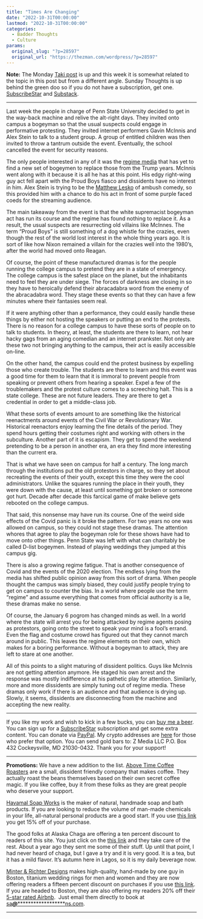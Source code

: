 ```yaml
---
title: "Times Are Changing"
date: "2022-10-31T00:00:00"
lastmod: "2022-10-31T00:00:00"
categories:
  - Badder Thoughts
  - Culture
params:
  original_slug: "?p=28597"
  original_url: "https://thezman.com/wordpress/?p=28597"
---
```


**Note:** The Monday
<a href="https://www.takimag.com/article/the-mystery-of-history/"
rel="noopener" target="_blank">Taki post</a> is up and this week it is
somewhat related to the topic in this post but from a different angle.
Sunday Thoughts is up behind the green doo so if you do not have a
subscription, get one.
<a href="https://www.subscribestar.com/the-z-blog" rel="noopener"
target="_blank">SubscribeStar</a> and
[Substack](https://thedissident.substack.com/).

------------------------------------------------------------------------

Last week the people in charge of Penn State University decided to get
in the way-back machine and relive the alt-right days. They invited onto
campus a bogeyman so that the usual suspects could engage in
performative protesting. They invited internet performers Gavin McInnis
and Alex Stein to talk to a student group. A group of entitled children
was then invited to throw a tantrum outside the event. Eventually, the
school cancelled the event for security reasons.

The only people interested in any of it was the
<a href="https://archive.ph/FTJ8J" rel="noopener" target="_blank">regime
media</a> that has yet to find a new set of bogeymen to replace those
from the Trump years. McInnis went along with it because it is all he
has at this point. His edgy right-wing guy act fell apart with the Proud
Boys fiasco and dissidents have no interest in him. Alex Stein is trying
to be the
<a href="https://www.youtube.com/channel/UCwKJZfa7sWV_qKxQnLBUpjA"
rel="noopener" target="_blank">Matthew Lesko</a> of ambush comedy, so
this provided him with a chance to do his act in front of some purple
faced coeds for the streaming audience.

The main takeaway from the event is that the white supremacist bogeyman
act has run its course and the regime has found nothing to replace it.
As a result, the usual suspects are resurrecting old villains like
McInnes. The term “Proud Boys” is still something of a dog whistle for
the crazies, even though the rest of the world lost interest in the
whole thing years ago. It is sort of like how Nixon remained a villain
for the crazies well into the 1980’s, after the world had moved onto
Reagan.

Of course, the point of these manufactured dramas is for the people
running the college campus to pretend they are in a state of emergency.
The college campus is the safest place on the planet, but the
inhabitants need to feel they are under siege. The forces of darkness
are closing in so they have to heroically defend their abracadabra word
from the enemy of the abracadabra word. They stage these events so that
they can have a few minutes where their fantasies seem real.

If it were anything other than a performance, they could easily handle
these things by either not hosting the speakers or putting an end to the
protests. There is no reason for a college campus to have these sorts of
people on to talk to students. In theory, at least, the students are
there to learn, not hear hacky gags from an aging comedian and an
internet prankster. Not only are these two not bringing anything to the
campus, their act is easily accessible on-line.

On the other hand, the campus could end the protest business by
expelling those who create trouble. The students are there to learn and
this event was a good time for them to learn that it is immoral to
prevent people from speaking or prevent others from hearing a speaker.
Expel a few of the troublemakers and the protest culture comes to a
screeching halt. This is a state college. These are not future leaders.
They are there to get a credential in order to get a middle-class job.

What these sorts of events amount to are something like the historical
reenactments around events of the Civil War or Revolutionary War.
Historical reenactors enjoy learning the fine details of the period.
They spend hours getting their costumes right and working with others in
the subculture. Another part of it is escapism. They get to spend the
weekend pretending to be a person in another era, an era they find more
interesting than the current era.

That is what we have seen on campus for half a century. The long march
through the institutions put the old protestors in charge, so they set
about recreating the events of their youth, except this time they were
the cool administrators. Unlike the squares running the place in their
youth, they were down with the cause, at least until something got
broken or someone got hurt. Decade after decade this farcical game of
make believe gets rebooted on the college campus.

That said, this nonsense may have run its course. One of the weird side
effects of the Covid panic is it broke the pattern. For two years no one
was allowed on campus, so they could not stage these dramas. The
attention whores that agree to play the bogeyman role for these shows
have had to move onto other things. Penn State was left with what can
charitably be called D-list bogeymen. Instead of playing weddings they
jumped at this campus gig.

There is also a growing regime fatigue. That is another consequence of
Covid and the events of the 2020 election. The endless lying from the
media has shifted public opinion away from this sort of drama. When
people thought the campus was simply biased, they could justify people
trying to get on campus to counter the bias. In a world where people use
the term “regime” and assume everything that comes from official
authority is a lie, these dramas make no sense.

Of course, the January 6 pogrom has changed minds as well. In a world
where the state will arrest you for being attacked by regime agents
posing as protestors, going onto the street to speak your mind is a
fool’s errand. Even the flag and costume crowd has figured out that they
cannot march around in public. This leaves the regime elements on their
own, which makes for a boring performance. Without a bogeyman to attack,
they are left to stare at one another.

All of this points to a slight maturing of dissident politics. Guys like
McInnis are not getting attention anymore. He staged his own arrest and
the response was mostly indifference at his pathetic play for attention.
Similarly, more and more dissidents are simply tuning out of regime
media. These dramas only work if there is an audience and that audience
is drying up. Slowly, it seems, dissidents are disconnecting from the
machine and accepting the new reality.

------------------------------------------------------------------------

If you like my work and wish to kick in a few bucks, you can
<a href="https://www.buymeacoffee.com/mujolulu" rel="noopener"
target="_blank">buy me a beer</a>. You can sign up for a
<a href="https://www.subscribestar.com/the-z-blog" rel="noopener"
target="_blank">SubscribeStar</a> subscription and get some extra
content. You can donate via <a
href="https://www.paypal.com/donate/?cmd=_s-xclick&amp;hosted_button_id=UDAS2Q8JYA6CN&amp;source=url"
rel="noopener" target="_blank">PayPal</a>. My crypto addresses are
<a href="https://thezman.com/wordpress/?page_id=22713" rel="noopener"
target="_blank">here</a> for those who prefer that option. You can send
gold bars to: Z Media LLC P.O. Box 432 Cockeysville, MD 21030-0432.
Thank you for your support!

------------------------------------------------------------------------

**Promotions:** We have a new addition to the list.
<a href="https://abovetimecoffee.com/" rel="noopener"
target="_blank">Above Time Coffee Roasters</a> are a small, dissident
friendly company that makes coffee. They actually roast the beans
themselves based on their own secret coffee magic. If you like coffee,
buy it from these folks as they are great people who deserve your
support.

<a href="https://havamalsoapworks.com/" rel="noopener"
target="_blank">Havamal Soap Works</a> is the maker of natural, handmade
soap and bath products. If you are looking to reduce the volume of
man-made chemicals in your life, all-natural personal products are a
good start. If you use
<a href="https://havamalsoapworks.com/discount/ZMAN" rel="noopener"
target="_blank">this link</a> you get 15% off of your purchase.

The good folks at Alaska Chaga are offering a ten percent discount to
readers of this site. You just click on the
<a href="https://alaskachaga.us/discount/ZMAN" rel="noopener noreferrer"
target="_blank">this link</a> and they take care of the rest. About a
year ago they sent me some of their stuff. Up until that point, I had
never heard of chaga, but I gave a try and it is very good. It is a tea,
but it has a mild flavor. It’s autumn here in Lagos, so it is my daily
beverage now.

<a href="https://www.minterandrichterdesigns.com/"
rel="noreferrer nofollow noopener" target="_blank">Minter &amp; Richter
Designs</a> makes high-quality, hand-made by one guy in Boston, titanium
wedding rings for men and women and they are now offering readers a
fifteen percent discount on purchases if you use
<a href="https://www.minterandrichterdesigns.com/discount/ZMAN"
rel="noreferrer nofollow noopener" target="_blank">this link</a>.
<span class="highlight"><span class="colour"><span class="font"><span class="size">If
you are headed to Boston, they are also offering my readers 20% off
their <a
href="https://www.airbnb.com/users/7988017/listings?user_id=7988017&amp;s=3"
rel="noopener noreferrer" target="_blank">5-star rated Airbnb</a>.  Just
email them directly to book at
<a href="mailto:sa***@*********************ns.com"
data-original-string="hopGo8BkY8li7SSXtqkA5A==cb7fn5myRgDFPJ6r3nOzhoXdAW+bdz34PjocS5mPZCpji5dBkHPvUmUM6wdRH0e9i/a"><span
class="apbct-email-encoder"
data-original-string="RdFR+0x2XMImF7HiJXJEZA==cb7p3SJ8bJVUcklI0Ky+dgwaPrn5WBP+OVBYoLMB6LrLqEEFY+aHe9TMg0u2FKL7eyl"
title="This contact has been encoded by Anti-Spam by CleanTalk. Click to decode. To finish the decoding make sure that JavaScript is enabled in your browser.">sa<span
class="apbct-blur">***</span>@<span
class="apbct-blur">*********************</span>ns.com</span></a>.</span></span></span></span>

------------------------------------------------------------------------
